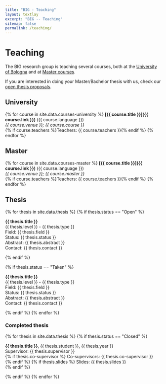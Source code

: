 ```yaml
---
title: "BIG - Teaching"
layout: textlay
excerpt: "BIG -- Teaching"
sitemap: false
permalink: /teaching/
---
```


# Teaching

The BIG research group is teaching several courses, 
both at the [University of Bologna](#university)
and at [Master courses](#master).

If you are interested in doing your Master/Bachelor thesis with us,
check our [open thesis proposals](#thesis).

## University

<div id="university">

{% for course in site.data.courses-university %}
<strong>[{{ course.title }}]({{ course.link }})</strong> ({{ course.language }})<br>
<i>{{ course.venue }}; {{ course.course }}</i><br>
{% if course.teachers %}Teachers: {{ course.teachers }}{% endif %}
{% endfor %}

</div>

## Master

<div id="master">

{% for course in site.data.courses-master %}
<strong>[{{ course.title }}]({{ course.link }})</strong> ({{ course.language }})<br>
<i>{{ course.venue }}; {{ course.master }}</i><br>
{% if course.teachers %}Teachers: {{ course.teachers }}{% endif %}
{% endfor %}

</div>

## Thesis

<div id="thesis">

{% for thesis in site.data.thesis %}
{% if thesis.status == "Open" %}

<strong>{{ thesis.title }}</strong><br>
{{ thesis.level }} - {{ thesis.type }}<br>
Field: {{ thesis.field }}<br>
Status: <span class="thesis-status-{{ thesis.status }}">{{ thesis.status }}</span><br>
Abstract: {{ thesis.abstract }}<br>
Contact: {{ thesis.contact }}

{% endif %}

{% if thesis.status == "Taken" %}

<strong>{{ thesis.title }}</strong><br>
{{ thesis.level }} - {{ thesis.type }}<br>
Field: {{ thesis.field }}<br>
Status: <span class="thesis-status-{{ thesis.status }}">{{ thesis.status }}</span><br>
Abstract: {{ thesis.abstract }}<br>
Contact: {{ thesis.contact }}

{% endif %}
{% endfor %}

</div>

### Completed thesis

<div id="completed-thesis">

{% for thesis in site.data.thesis %}
{% if thesis.status == "Closed" %}

<strong>{{ thesis.title }}</strong>, {{ thesis.student }}, {{ thesis.year }}<br>
Supervisor: {{ thesis.supervisor }}<br>
{% if thesis.co-supervisor %}
Co-supervisors: {{ thesis.co-supervisor }}<br>
{% endif %}
{% if thesis.slides %}
Slides: {{ thesis.slides }}<br>
{% endif %}

{% endif %}
{% endfor %}

</div>

